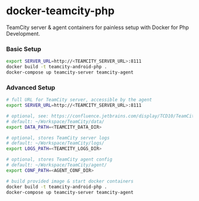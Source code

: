 # docker-teamcity-php
TeamCity server &amp; agent containers for painless setup with Docker for Php Development.

### Basic Setup
```bash
export SERVER_URL=http://<TEAMCITY_SERVER_URL>:8111
docker build -t teamcity-android-php .
docker-compose up teamcity-server teamcity-agent
```

### Advanced Setup

```bash
# full URL for TeamCity server, accessible by the agent
export SERVER_URL=http://<TEAMCITY_SERVER_URL>:8111

# optional, see: https://confluence.jetbrains.com/display/TCD10/TeamCity+Data+Directory
# default: ~/Workspace/TeamCity/data/
export DATA_PATH=<TEAMCITY_DATA_DIR>

# optional, stores TeamCity server logs
# default: ~/Workspace/TeamCity/logs/
export LOGS_PATH=<TEAMCITY_LOGS_DIR>

# optional, stores TeamCity agent config
# default: ~/Workspace/TeamCity/agent/
export CONF_PATH=<AGENT_CONF_DIR>

# build provided image & start docker containers
docker build -t teamcity-android-php .
docker-compose up teamcity-server teamcity-agent
